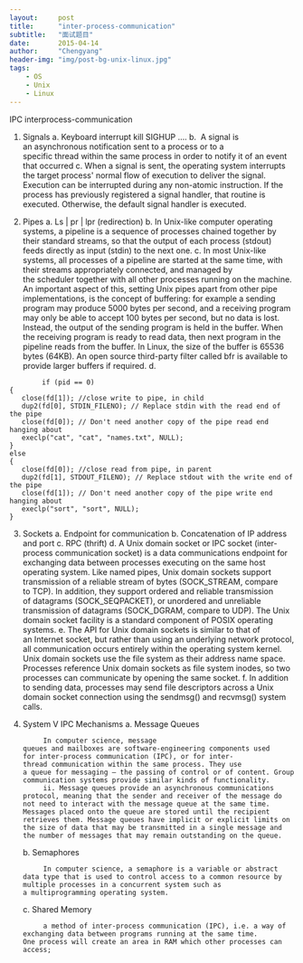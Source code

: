 ```yaml
---
layout:     post
title:      "inter-process-communication"
subtitle:   "面试题目"
date:       2015-04-14
author:     "Chengyang"
header-img: "img/post-bg-unix-linux.jpg"
tags:
    - OS
    - Unix
    - Linux
---
```

IPC interprocess-communication

1. Signals
	a. Keyboard interrupt kill SIGHUP ….
	b.  A signal is an asynchronous notification sent to a process or to a specific thread within the same process in order to notify it of an event that occurred
	c. When a signal is sent, the operating system interrupts the target process' normal flow of execution to deliver the signal. Execution can be interrupted during any non-atomic instruction. If the process has previously registered a signal handler, that routine is executed. Otherwise, the default signal handler is executed.

2. Pipes
	a. Ls | pr | lpr (redirection)
	b. In Unix-like computer operating systems, a pipeline is a sequence of processes chained together by their standard streams, so that the output of each process (stdout) feeds directly as input (stdin) to the next one.
	c. In most Unix-like systems, all processes of a pipeline are started at the same time, with their streams appropriately connected, and managed by the scheduler together with all other processes running on the machine. An important aspect of this, setting Unix pipes apart from other pipe implementations, is the concept of buffering: for example a sending program may produce 5000 bytes per second, and a receiving program may only be able to accept 100 bytes per second, but no data is lost. Instead, the output of the sending program is held in the buffer. When the receiving program is ready to read data, then next program in the pipeline reads from the buffer. In Linux, the size of the buffer is 65536 bytes (64KB). An open source third-party filter called bfr is available to provide larger buffers if required.
	d. 
```
		if (pid == 0)  
{  
   close(fd[1]); //close write to pipe, in child
   dup2(fd[0], STDIN_FILENO); // Replace stdin with the read end of the pipe
   close(fd[0]); // Don't need another copy of the pipe read end hanging about
   execlp("cat", "cat", "names.txt", NULL);
}
else
{
   close(fd[0]); //close read from pipe, in parent
   dup2(fd[1], STDOUT_FILENO); // Replace stdout with the write end of the pipe
   close(fd[1]); // Don't need another copy of the pipe write end hanging about
   execlp("sort", "sort", NULL);
}
```
3. Sockets
	a. Endpoint for communication
	b. Concatenation of IP address and port
	c. RPC (thrift)
	d. A Unix domain socket or IPC socket (inter-process communication socket) is a data communications endpoint for exchanging data between processes executing on the same host operating system. Like named pipes, Unix domain sockets support transmission of a reliable stream of bytes (SOCK_STREAM, compare to TCP). In addition, they support ordered and reliable transmission of datagrams (SOCK_SEQPACKET), or unordered and unreliable transmission of datagrams (SOCK_DGRAM, compare to UDP). The Unix domain socket facility is a standard component of POSIX operating systems.
	e. The API for Unix domain sockets is similar to that of an Internet socket, but rather than using an underlying network protocol, all communication occurs entirely within the operating system kernel. Unix domain sockets use the file system as their address name space. Processes reference Unix domain sockets as file system inodes, so two processes can communicate by opening the same socket.
	f. In addition to sending data, processes may send file descriptors across a Unix domain socket connection using the sendmsg() and recvmsg() system calls.

4. System V IPC Mechanisms
	a. Message Queues
		
			In computer science, message queues and mailboxes are software-engineering components used for inter-process communication (IPC), or for inter-thread communication within the same process. They use a queue for messaging – the passing of control or of content. Group communication systems provide similar kinds of functionality.
			ii. Message queues provide an asynchronous communications protocol, meaning that the sender and receiver of the message do not need to interact with the message queue at the same time. Messages placed onto the queue are stored until the recipient retrieves them. Message queues have implicit or explicit limits on the size of data that may be transmitted in a single message and the number of messages that may remain outstanding on the queue.
			
	b. Semaphores
			
			In computer science, a semaphore is a variable or abstract data type that is used to control access to a common resource by multiple processes in a concurrent system such as a multiprogramming operating system.
			
	c. Shared Memory
			
			a method of inter-process communication (IPC), i.e. a way of exchanging data between programs running at the same time. One process will create an area in RAM which other processes can access;
